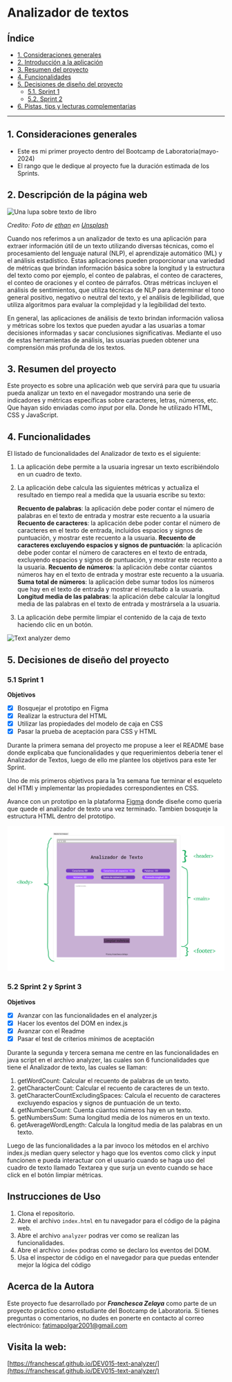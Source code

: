 # Analizador de textos

## Índice

- [1. Consideraciones generales](#1-consideraciones-generales)
- [2. Introducción a la aplicación](#2-introducción-a-la-aplicación)
- [3. Resumen del proyecto](#3-resumen-del-proyecto)
- [4. Funcionalidades](#4-funcionalidades)
- [5. Decisiones de diseño del proyecto](#5-Decisiones-de-diseño-del-proyecto)
  - [5.1. Sprint 1](#5.1-Sprint-1)
  - [5.2. Sprint 2](#5.2-Sprint-2)
- [6. Pistas, tips y lecturas complementarias](#6-pistas-tips-y-lecturas-complementarias)

---

## 1. Consideraciones generales

- Este es mi primer proyecto dentro del Bootcamp de Laboratoria(mayo-2024)
- El rango que le dedique al proyecto fue la duración estimada de los Sprints.

## 2. Descripción de la página web

![Una lupa sobre texto de libro](https://github.com/Laboratoria/curriculum/assets/92090/2b45f653-69a5-4282-a65c-d34125c36113)

_Credito: Foto de [ethan](https://unsplash.com/fr/@andallthings?utm_source=unsplash&utm_medium=referral&utm_content=creditCopyText)_
_en [Unsplash](https://unsplash.com/es/fotos/72NpWZJOskU?utm_source=unsplash&utm_medium=referral&utm_content=creditCopyText)_

Cuando nos referimos a un analizador de texto es una aplicación para extraer información útil de un texto utilizando diversas técnicas, como el procesamiento del lenguaje natural (NLP), el aprendizaje automático (ML) y el análisis estadístico.
Estas aplicaciones pueden proporcionar una variedad de métricas que brindan información básica sobre la longitud y la estructura del texto como por ejemplo, el conteo de palabras, el conteo de caracteres, el conteo de oraciones y el conteo de párrafos. Otras métricas incluyen el análisis de sentimientos, que utiliza técnicas de NLP para determinar el tono general positivo, negativo o neutral del texto, y el análisis de legibilidad, que utiliza algoritmos para evaluar la complejidad y la legibilidad del texto.

En general, las aplicaciones de análisis de texto brindan información valiosa y métricas sobre los textos que pueden ayudar a las usuarias a tomar decisiones informadas y sacar conclusiones significativas.
Mediante el uso de estas herramientas de análisis, las usuarias pueden obtener una comprensión más profunda de los textos.

## 3. Resumen del proyecto

Este proyecto es sobre una aplicación web que servirá para que tu usuaria
pueda analizar un texto en el navegador mostrando una serie de indicadores y métricas específicas sobre caracteres, letras, números, etc. Que hayan sido enviadas como _input_ por ella. Donde he utilizado HTML, CSS y JavaScript.

## 4. Funcionalidades

El listado de funcionalidades del Analizador de texto es el siguiente:

1.  La aplicación debe permite a la usuaria ingresar un texto escribiéndolo
    en un cuadro de texto.

2.  La aplicación debe calcula las siguientes métricas y actualiza el
    resultado en tiempo real a medida que la usuaria escribe su texto:

    **Recuento de palabras**: la aplicación debe poder contar el número de
    palabras en el texto de entrada y mostrar este recuento a la usuaria
    **Recuento de caracteres**: la aplicación debe poder contar el número de caracteres en el texto de entrada, incluidos espacios y signos de
    puntuación, y mostrar este recuento a la usuaria.
    **Recuento de caracteres excluyendo espacios y signos de puntuación**:
    la aplicación debe poder contar el número de caracteres en el texto de
    entrada, excluyendo espacios y signos de puntuación, y mostrar este recuento a la usuaria.
    **Recuento de números**: la aplicación debe contar cúantos números hay en el texto de entrada y mostrar este recuento a la usuaria.
    **Suma total de números**: la aplicación debe sumar todos los números que hay en el texto de entrada y mostrar el resultado a la usuaria.
    **Longitud media de las palabras**: la aplicación debe calcular la
    longitud media de las palabras en el texto de entrada y mostrársela a la usuaria.

3.  La aplicación debe permite limpiar el contenido de la caja de texto haciendo
    clic en un botón.

![Text analyzer demo](https://github-production-user-asset-6210df.s3.amazonaws.com/12631491/240650556-988dcd6f-bc46-473b-894c-888a66c9fe2d.gif "Text analyzer demo")

## 5. Decisiones de diseño del proyecto

### 5.1 Sprint 1

**Objetivos**

- [x] Bosquejar el prototipo en Figma
- [x] Realizar la estructura del HTML
- [x] Utilizar las propiedades del modelo de caja en CSS
- [x] Pasar la prueba de aceptación para CSS y HTML

Durante la primera semana del proyecto me propuse a leer el README base donde explicaba que funcionalidades y que requerimientos deberia tener el Analizador de Textos, luego de ello me plantee los objetivos para este 1er Sprint.

Uno de mis primeros objetivos para la 1ra semana fue terminar el esqueleto del HTMl y implementar las propiedades correspondientes en CSS.

Avance con un prototipo en la plataforma [Figma](https://www.figma.com/board/CmP0TFzWP1NTEaMhSWgXO7/Prototype-of-Website-Text-Analyzer?node-id=0%3A1&t=Hd6ggzIUrT9z7qKT-1) donde diseñe como queria que quede el analizador de texto una vez terminado. Tambien bosqueje la estructura HTML dentro del prototipo.

![Prototipo del Proyecto-Analizador de textos.](./Prototype%20of%20Website%20Text%20Analyzer.jpg)

### 5.2 Sprint 2 y Sprint 3

**Objetivos**

- [x] Avanzar con las funcionalidades en el analyzer.js
- [x] Hacer los eventos del DOM en index.js
- [x] Avanzar con el Readme
- [x] Pasar el test de criterios mínimos de aceptación

Durante la segunda y tercera semana me centre en las funcionalidades en java script en el archivo analyzer, las cuales son 6 funcionalidades que tiene el Analizador de texto, las cuales se llaman:

1. getWordCount:  Calcular el recuento de palabras de un texto.
2. getCharacterCount: Calcular el recuento de caracteres de un texto.
3. getCharacterCountExcludingSpaces: Calcula el recuento de caracteres excluyendo espacios y signos de puntuación de un texto.
4. getNumbersCount: Cuenta cúantos números hay en un texto.
5. getNumbersSum: Suma longitud media de los números en un texto.
6. getAverageWordLength: Calcula la longitud media de las palabras en un texto.

Luego de las funcionalidades a la par invoco los métodos en el archivo index.js median query selector y hago que los eventos como click y input funcionen e pueda interactuar con el usuario cuando se haga uso del cuadro de texto llamado Textarea y que surja un evento cuando se hace click en el botón limpiar métricas.

## Instrucciones de Uso

1. Clona el repositorio.
2. Abre el archivo `index.html` en tu navegador para el código de la página web.
3. Abre el archivo `analyzer` podras ver como se realizan las funcionalidades.
4. Abre el archivo `index` podras como se declaro los eventos del DOM.
5. Usa el inspector de código en el navegador para que puedas entender mejor la lógica del código

## Acerca de la Autora

Este proyecto fue desarrollado por **_Franchesca Zelaya_** como parte de un proyecto práctico como estudiante del Bootcamp de Laboratoria. Si tienes preguntas o comentarios, no dudes en ponerte en contacto al correo electrónico: fatimapolgar2001@gmail.com

## Visita la web:

[https://franchescaf.github.io/DEV015-text-analyzer/](https://franchescaf.github.io/DEV015-text-analyzer/)
